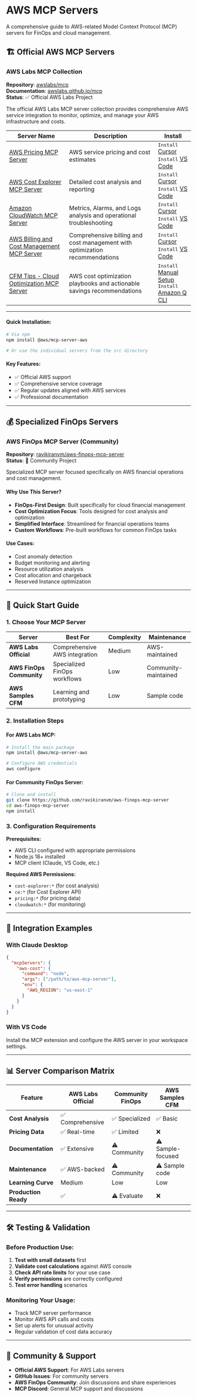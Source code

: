 # AWS MCP Servers

A comprehensive guide to AWS-related Model Context Protocol (MCP) servers for FinOps and cloud management.

## 🏗️ Official AWS MCP Servers

### AWS Labs MCP Collection
**Repository**: [awslabs/mcp](https://github.com/awslabs/mcp)  
**Documentation**: [awslabs.github.io/mcp](https://awslabs.github.io/mcp/)  
**Status**: ✅ Official AWS Labs Project

The official AWS Labs MCP server collection provides comprehensive AWS service integration to monitor, optimize, and manage your AWS infrastructure and costs.

| Server Name | Description | Install |
|-------------|-------------|---------|
| [AWS Pricing MCP Server](https://awslabs.github.io/mcp/servers/aws-pricing-mcp-server/) | AWS service pricing and cost estimates | <kbd>Install</kbd> [Cursor](https://marketplace.cursorapi.com/aws-pricing-mcp) <br><kbd>Install</kbd> [VS Code](https://marketplace.visualstudio.com/items?itemName=aws.aws-pricing-mcp) |
| [AWS Cost Explorer MCP Server](https://awslabs.github.io/mcp/servers/aws-cost-explorer-mcp-server/) | Detailed cost analysis and reporting | <kbd>Install</kbd> [Cursor](https://marketplace.cursorapi.com/aws-cost-explorer-mcp) <br><kbd>Install</kbd> [VS Code](https://marketplace.visualstudio.com/items?itemName=aws.aws-cost-explorer-mcp) |
| [Amazon CloudWatch MCP Server](https://awslabs.github.io/mcp/servers/aws-cloudwatch-mcp-server/) | Metrics, Alarms, and Logs analysis and operational troubleshooting | <kbd>Install</kbd> [Cursor](https://marketplace.cursorapi.com/aws-cloudwatch-mcp) <br><kbd>Install</kbd> [VS Code](https://marketplace.visualstudio.com/items?itemName=aws.aws-cloudwatch-mcp) |
| [AWS Billing and Cost Management MCP Server](https://awslabs.github.io/mcp/servers/aws-billing-mcp-server/) | Comprehensive billing and cost management with optimization recommendations | <kbd>Install</kbd> [Cursor](https://marketplace.cursorapi.com/aws-billing-mcp) <br><kbd>Install</kbd> [VS Code](https://marketplace.visualstudio.com/items?itemName=aws.aws-billing-mcp) |
| [CFM Tips - Cloud Optimization MCP Server](https://github.com/aws-samples/sample-cfm-tips-mcp) | AWS cost optimization playbooks and actionable savings recommendations | <kbd>Install</kbd> [Manual Setup](https://github.com/aws-samples/sample-cfm-tips-mcp#installation) <br><kbd>Install</kbd> [Amazon Q CLI](https://docs.aws.amazon.com/amazonq/latest/qdeveloper-ug/command-line-installing.html) |

---

#### Quick Installation:
```bash
# Via npm
npm install @aws/mcp-server-aws

# Or use the individual servers from the src directory
```


#### Key Features:
- ✅ Official AWS support
- ✅ Comprehensive service coverage
- ✅ Regular updates aligned with AWS services
- ✅ Professional documentation

---

## 💰 Specialized FinOps Servers

### AWS FinOps MCP Server (Community)
**Repository**: [ravikiranvm/aws-finops-mcp-server](https://github.com/ravikiranvm/aws-finops-mcp-server)  
**Status**: 🧪 Community Project

Specialized MCP server focused specifically on AWS financial operations and cost management.

#### Why Use This Server?
- **FinOps-First Design**: Built specifically for cloud financial management
- **Cost Optimization Focus**: Tools designed for cost analysis and optimization
- **Simplified Interface**: Streamlined for financial operations teams
- **Custom Workflows**: Pre-built workflows for common FinOps tasks

#### Use Cases:
- Cost anomaly detection
- Budget monitoring and alerting
- Resource utilization analysis
- Cost allocation and chargeback
- Reserved Instance optimization

---


## 🚀 Quick Start Guide

### 1. Choose Your MCP Server

| Server | Best For | Complexity | Maintenance |
|--------|----------|------------|-------------|
| **AWS Labs Official** | Comprehensive AWS integration | Medium | AWS-maintained |
| **AWS FinOps Community** | Specialized FinOps workflows | Low | Community-maintained |
| **AWS Samples CFM** | Learning and prototyping | Low | Sample code |

### 2. Installation Steps

#### For AWS Labs MCP:
```bash
# Install the main package
npm install @aws/mcp-server-aws

# Configure AWS credentials
aws configure
```

#### For Community FinOps Server:
```bash
# Clone and install
git clone https://github.com/ravikiranvm/aws-finops-mcp-server
cd aws-finops-mcp-server
npm install
```

### 3. Configuration Requirements

**Prerequisites:**
- AWS CLI configured with appropriate permissions
- Node.js 18+ installed
- MCP client (Claude, VS Code, etc.)

**Required AWS Permissions:**
- `cost-explorer:*` (for cost analysis)
- `ce:*` (for Cost Explorer API)
- `pricing:*` (for pricing data)
- `cloudwatch:*` (for monitoring)

---



## 🔧 Integration Examples

### With Claude Desktop
```json
{
  "mcpServers": {
    "aws-cost": {
      "command": "node",
      "args": ["/path/to/aws-mcp-server"],
      "env": {
        "AWS_REGION": "us-east-1"
      }
    }
  }
}
```

### With VS Code
Install the MCP extension and configure the AWS server in your workspace settings.

---

## 📊 Server Comparison Matrix

| Feature | AWS Labs Official | Community FinOps | AWS Samples CFM |
|---------|-------------------|------------------|-----------------|
| **Cost Analysis** | ✅ Comprehensive | ✅ Specialized | ✅ Basic |
| **Pricing Data** | ✅ Real-time | ✅ Limited | ❌ |
| **Documentation** | ✅ Extensive | ⚠️ Community | ⚠️ Sample-focused |
| **Maintenance** | ✅ AWS-backed | ⚠️ Community | ⚠️ Sample code |
| **Learning Curve** | Medium | Low | Low |
| **Production Ready** | ✅ | ⚠️ Evaluate | ❌ |

---

## 🛠️ Testing & Validation

### Before Production Use:
1. **Test with small datasets** first
2. **Validate cost calculations** against AWS console
3. **Check API rate limits** for your use case
4. **Verify permissions** are correctly configured
5. **Test error handling** scenarios

### Monitoring Your Usage:
- Track MCP server performance
- Monitor AWS API calls and costs
- Set up alerts for unusual activity
- Regular validation of cost data accuracy

---



## 🤝 Community & Support

- **Official AWS Support**: For AWS Labs servers
- **GitHub Issues**: For community servers
- **AWS FinOps Community**: Join discussions and share experiences
- **MCP Discord**: General MCP support and discussions


